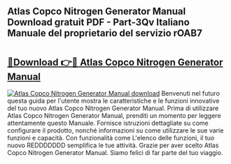 ## Atlas Copco Nitrogen Generator Manual Download gratuit PDF - Part-3Qv Italiano Manuale del proprietario del servizio rOAB7

# <h2><a href="http://dfbmqqq.blite.top/?on=Atlas+Copco+Nitrogen+Generator+Manual">🔗Download 👉🔴 Atlas Copco Nitrogen Generator Manual</a></h2>

[![Atlas Copco Nitrogen Generator Manual download](https://i.imgur.com/lujVjoI.png)](http://dfbmqqq.blite.top/?on=Atlas+Copco+Nitrogen+Generator+Manual)
Benvenuti nel futuro questa guida per l'utente mostra le caratteristiche e le funzioni innovative del tuo nuovo Atlas Copco Nitrogen Generator Manual. Prima di utilizzare Atlas Copco Nitrogen Generator Manual, prenditi un momento per leggere attentamente questo Manuale. Fornisce istruzioni dettagliate su come configurare il prodotto, nonché informazioni su come utilizzare le sue varie funzioni e capacità. Con funzionalità come L'elenco delle funzioni, il tuo nuovo REDDDDDDD semplifica le tue attività. Grazie per aver scelto Atlas Copco Nitrogen Generator Manual. Siamo felici di far parte del tuo viaggio.
